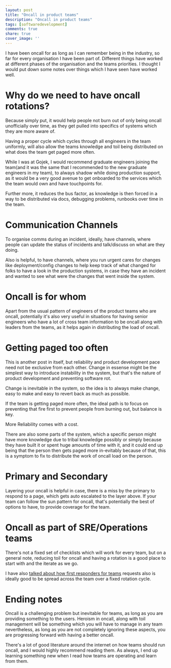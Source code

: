 ```yaml
---
layout: post
title: "Oncall in product teams"
description: "Oncall in product teams"
tags: [softwaredevelopment]
comments: true
share: true
cover_image: ''
---
```


I have been oncall for as long as I can remember being in the industry, so far for every organisation I have been part of. Different things have worked at different phases of the organisation and the teams priorities. I thought I would put down some notes over things which I have seen have worked well.

# Why do we need to have oncall rotations?

Because simply put, it would help people not burn out of only being oncall unofficially over time, as they get pulled into specifics of systems which they are more aware of.

Having a proper cycle which cycles through all engineers in the team uniformly, will also allow the teams knowledge and toil being distributed on what does the team get paged more often.

While I was at Gojek, I would recommend graduate engineers joining the team(and it was the same that I recommended to the new graduate engineers in my team), to always shadow while doing production support, as it would be a very good avenue to get onboarded to the services which the team would own and have touchpoints for.

Further more, it reduces the bus factor, as knowledge is then forced in a way to be distributed via docs, debugging problems, runbooks over time in the team.

# Communication Channels

To organise comms during an incident, ideally, have channels, where people can update the status of incidents and talk/discuss on what are they doing.

Also is helpful, to have channels, where you run urgent cares for changes like deployment/config changes to help keep track of what changed for folks to have a look in the production systems, in case they have an incident and wanted to see what were the changes that went inside the system.

# Oncall is for whom

Apart from the usual pattern of engineers of the product teams who are oncall, potentially it's also very useful in situations for having senior engineers who have a lot of cross team information to be oncall along with leaders from the teams, as it helps again in distributing the load of oncall.

# Getting paged too often

This is another post in itself, but reliability and product development pace need not be exclusive from each other. Change in essense might be the simplest way to introduce instability in the system, but that's the nature of product development and preventing software rot.

Change is inevitable in the system, so the idea is to always make change, easy to make and easy to revert back as much as possible.

If the team is getting paged more often, the ideal path is to focus on preventing that fire first to prevent people from burning out, but balance is key.

More Reliability comes with a cost.

There are also some parts of the system, which a specific person might have more knowledge due to tribal knowledge possibly or simply because they have built it or spent huge amounts of time with it, and it could end up being that the person then gets paged more in-evitably because of that, this is a symptom to fix to distribute the work of oncall load on the person.

# Primary and Secondary

Layering your oncall is helpful in case, there is a miss by the primary to respond to a page, which gets auto escalated to the layer above. If your team can follow the sun pattern for oncall, that's potentially the best of options to have, to provide coverage for the team.

# Oncall as part of SRE/Operations teams

There's not a fixed set of checklists which will work for every team, but on a general note, reducing toil for oncall and having a rotation is a good place to start with and the iterate as we go.

I have also [talked about how first responders for teams](https://www.tasdikrahman.com/2022/02/21/evolution-of-support-for-infrastructure-teams/) requests also is ideally good to be spread across the team over a fixed rotation cycle.

# Ending notes

Oncall is a challenging problem but inevitable for teams, as long as you are providing something to the users. Heroism in oncall, along with toil management will be something which you will have to manage in any team nevertheless, as long as you are not completely ignoring these aspects, you are progressing forward with having a better oncall.

There's a lot of good literature around the internet on how teams should run oncall, and I would highly recommend reading them. As always, I end up learning something new when I read how teams are operating and learn from them.
